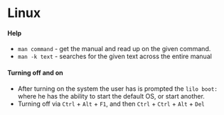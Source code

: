 # Linux

#### Help
- `man command` - get the manual and read up on the given command.
- `man -k text` - searches for the given text across the entire manual

#### Turning off and on
- After turning on the system the user has is prompted the `lilo boot:` where he has the ability to start the default OS, or start another.
- Turning off via `Ctrl` + `Alt` + `F1`, and then `Ctrl` + `Ctrl` + `Alt` + `Del`
